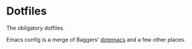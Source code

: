 # Dotfiles

The obligatory dotfiles.

Emacs config is a merge of Baggers' [dotemacs](https://github.com/cbaggers/dotemacs) and a few other
places.

